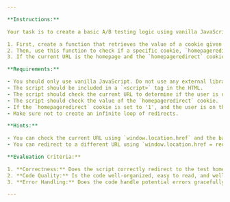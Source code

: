 ```yaml
---

**Instructions:**

Your task is to create a basic A/B testing logic using vanilla JavaScript. 

1. First, create a function that retrieves the value of a cookie given its name.
2. Then, use this function to check if a specific cookie, `homepageredirect`, exists and if its value is '1'.
3. If the current URL is the homepage and the `homepageredirect` cookie value is '1', redirect the user to a different homepage (e.g., `/pages/homepagetest`).

**Requirements:**

- You should only use vanilla JavaScript. Do not use any external libraries or frameworks.
- The script should be included in a `<script>` tag in the HTML.
- The script should check the current URL to determine if the user is on the homepage.
- The script should check the value of the `homepageredirect` cookie.
- If the `homepageredirect` cookie is set to '1', and the user is on the homepage, the script should redirect the user to `/pages/homepagetest`.
- Make sure not to create an infinite loop of redirects.

**Hints:**

- You can check the current URL using `window.location.href` and the base URL using `window.location.origin`.
- You can redirect to a different URL using `window.location.href = redirectUrl;`.

**Evaluation Criteria:**

1. **Correctness:** Does the script correctly redirect to the test homepage if the `homepageredirect` cookie is set to '1'?
2. **Code Quality:** Is the code well-organized, easy to read, and well-commented?
3. **Error Handling:** Does the code handle potential errors gracefully?

---
```


<script>

// ********Write your script file here ********

// get cookie by its name
function getCookie(cookieName) {
  const cookies = document.cookie.split('; ');
  for (const cookie of cookies) {
    const [name, value] = cookie.split('=');
    if (name === cookieName) {
      return decodeURIComponent(value);
    }
  }
  return null;
}

// Check if the "homepageredirect" cookie exists and its value is '1'
const homePageRedirectCookieValue = getCookie('homepageredirect');
if (homePageRedirectCookieValue === '1') {
  if (window.location.pathname === '/') {
    window.location.href = '/pages/homepagetest';
  }
}

</script>

